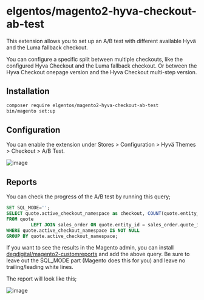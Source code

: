 # elgentos/magento2-hyva-checkout-ab-test

This extension allows you to set up an A/B test with different available Hyvä and the Luma fallback checkout.

You can configure a specific split between multiple checkouts, like the configured Hyva Checkout and the Luma fallback checkout. Or between the Hyva Checkout onepage version and the Hyva Checkout multi-step version.

## Installation

```bash
composer require elgentos/magento2-hyva-checkout-ab-test
bin/magento set:up
```

## Configuration

You can enable the extension under Stores > Configuration > Hyvä Themes > Checkout > A/B Test.

![image](https://user-images.githubusercontent.com/431360/201086503-6c54b1e0-68bd-4ec2-ab6b-e85bb52854b5.png)

## Reports

You can check the progress of the A/B test by running this query;

```sql
SET SQL_MODE='';
SELECT quote.active_checkout_namespace as checkout, COUNT(quote.entity_id) as quotes, COUNT(sales_order.quote_id) as orders, (COUNT(sales_order.quote_id) / COUNT(quote.entity_id)*100) as conversion_percentage
FROM quote
         LEFT JOIN sales_order ON quote.entity_id = sales_order.quote_id AND sales_order.state IN ('completed', 'processing')
WHERE quote.active_checkout_namespace IS NOT NULL
GROUP BY quote.active_checkout_namespace;
```

If you want to see the results in the Magento admin, you can install [degdigital/magento2-customreports](https://github.com/degdigital/magento2-customreports) and add the above query. Be sure to leave out the SQL_MODE part (Magento does this for you) and leave no trailing/leading white lines.

The report will look like this;

![image](https://user-images.githubusercontent.com/431360/200922747-6be0d031-3156-40cd-a989-c8399d4daae3.png)
